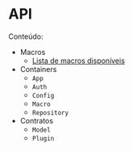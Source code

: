 # API

Conteúdo:
 - Macros
    - [Lista de macros disponíveis](./4.1-Macros.md)
 - Containers
    - `App`
    - `Auth`
    - `Config`
    - `Macro`
    - `Repository`
 - Contratos
    - `Model`
    - `Plugin`


